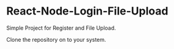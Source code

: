 # React-Node-Login-File-Upload
Simple Project for Register and File Upload.

Clone the repository on to your system.
